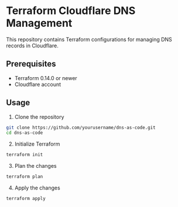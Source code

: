 # Terraform Cloudflare DNS Management

This repository contains Terraform configurations for managing DNS records in Cloudflare.

## Prerequisites

- Terraform 0.14.0 or newer
- Cloudflare account

## Usage

1. Clone the repository

```bash
git clone https://github.com/yourusername/dns-as-code.git
cd dns-as-code
```

2. Initialize Terraform

```bash
terraform init
```

3. Plan the changes

```bash
terraform plan
```

4. Apply the changes

```bash
terraform apply
```
